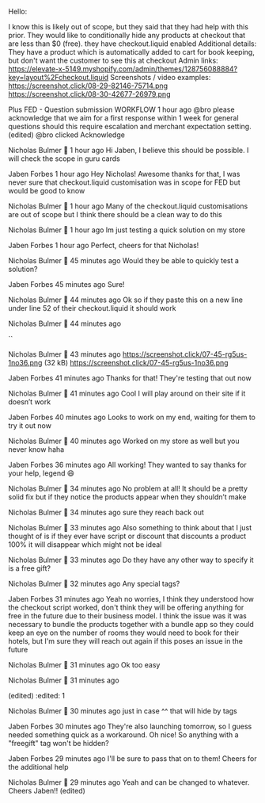 Hello:

I know this is likely out of scope, but they said that they had help with this prior. They would like to conditionally hide any products at checkout that are less than $0 (free). they have checkout.liquid enabled
Additional details:
They have a product which is automatically added to cart for book keeping, but don't want the customer to see this at checkout
Admin links:
https://elevate-x-5149.myshopify.com/admin/themes/128756088884?key=layout%2Fcheckout.liquid
Screenshots / video examples:
https://screenshot.click/08-29-82146-75714.png
https://screenshot.click/08-30-42677-26979.png

Plus FED - Question submission
WORKFLOW  1 hour ago
@bro
 please acknowledge that we aim for a first response within 1 week for general questions should this require escalation and merchant expectation setting. (edited) 
@bro
 clicked Acknowledge


Nicholas Bulmer
:apple:  1 hour ago
Hi Jaben, I believe this should be possible. I will check the scope in guru cards


Jaben Forbes
  1 hour ago
Hey Nicholas! Awesome thanks for that, I was never sure that checkout.liquid customisation was in scope for FED but would be good to know


Nicholas Bulmer
:apple:  1 hour ago
Many of the checkout.liquid customisations are out of scope but I think there should be a clean way to do this


Nicholas Bulmer
:apple:  1 hour ago
Im just testing a quick solution on my store


Jaben Forbes
  1 hour ago
Perfect, cheers for that Nicholas!


Nicholas Bulmer
:apple:  45 minutes ago
Would they be able to quickly test a solution?


Jaben Forbes
  45 minutes ago
Sure!


Nicholas Bulmer
:apple:  44 minutes ago
Ok so if they paste this on a new line under line 52 of their checkout.liquid it should work


Nicholas Bulmer
:apple:  44 minutes ago
<script> 
      
     `` function init(e) {
        
        {% for line_item in checkout.line_items %}
          
          {% if line_item.final_line_price == 0  %}
            let element = document.querySelector('tr[data-variant-id="{{ line_item.variant.id }}"]')
            element.style = "display: none;"
          {% endif %}
        {% endfor %}
        
      }
      document.addEventListener("page:load", init)
      document.addEventListener("page:change", init)
    </script>``


Nicholas Bulmer
:apple:  43 minutes ago
https://screenshot.click/07-45-rg5us-1no36.png
(32 kB)
https://screenshot.click/07-45-rg5us-1no36.png



Jaben Forbes
  41 minutes ago
Thanks for that! They're testing that out now


Nicholas Bulmer
:apple:  41 minutes ago
Cool I will play around on their site if it doesn’t work


Jaben Forbes
  40 minutes ago
Looks to work on my end, waiting for them to try it out now


Nicholas Bulmer
:apple:  40 minutes ago
Worked on my store as well but you never know haha


Jaben Forbes
  36 minutes ago
All working! They wanted to say thanks for your help, legend :smile:


Nicholas Bulmer
:apple:  34 minutes ago
No problem at all! It should be a pretty solid fix but if they notice the products appear when they shouldn’t make


Nicholas Bulmer
:apple:  34 minutes ago
sure they reach back out


Nicholas Bulmer
:apple:  33 minutes ago
Also something to think about that I just thought of is if they ever have script or discount that discounts a product 100% it will disappear which might not be ideal


Nicholas Bulmer
:apple:  33 minutes ago
Do they have any other way to specify it is a free gift?


Nicholas Bulmer
:apple:  32 minutes ago
Any special tags?


Jaben Forbes
  31 minutes ago
Yeah no worries, I think they understood how the checkout script worked, don't think they will be offering anything for free in the future due to their business model. I think the issue was it was necessary to bundle the products together with a bundle app so they could keep an eye on the number of rooms they would need to book for their hotels, but I'm sure they will reach out again if this poses an issue in the future


Nicholas Bulmer
:apple:  31 minutes ago
Ok too easy


Nicholas Bulmer
:apple:  31 minutes ago
<script> 
     `` function init(e) {
        {% for line_item in checkout.line_items %}
          {% if line_item.product.tags contains 'freegift'  %}
            let element = document.querySelector('tr[data-variant-id="{{ line.variant.id }}"]')
            element.style = "display: none;"
          {% endif %}
        {% endfor %}
      }
      document.addEventListener("page:load", init)
      document.addEventListener("page:change", init)``
    </script>
(edited)
:edited:
1



Nicholas Bulmer
:apple:  30 minutes ago
just in case ^^ that will hide by tags


Jaben Forbes
  30 minutes ago
They're also launching tomorrow, so I guess needed something quick as a workaround. Oh nice! So anything with a "freegift" tag won't be hidden?


Jaben Forbes
  29 minutes ago
I'll be sure to pass that on to them! Cheers for the additional help


Nicholas Bulmer
:apple:  29 minutes ago
Yeah and can be changed to whatever. Cheers Jaben!! (edited) 
